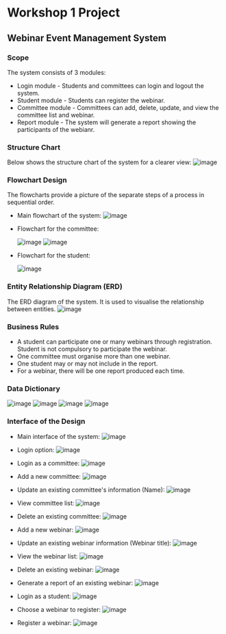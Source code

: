 # Workshop 1 Project
## Webinar Event Management System

### Scope
The system consists of 3 modules:
* Login module - Students and committees can login and logout the system.
* Student module - Students can register the webinar.
* Committee module - Committees can add, delete, update, and view the committee list and webinar.
* Report module - The system will generate a report showing the participants of the webianr.

### Structure Chart
Below shows the structure chart of the system for a clearer view:
![image](https://github.com/Vinnix00/workshop1/assets/104441728/82c6662b-02a1-470d-a96b-f0c11f661d8c)

### Flowchart Design
The flowcharts provide a picture of the separate steps of a process in sequential order.
* Main flowchart of the system:
  ![image](https://github.com/Vinnix00/workshop1/assets/104441728/b1a0ae6d-c618-4477-b313-fe6baa88bd26)

* Flowchart for the committee:

  ![image](https://github.com/Vinnix00/workshop1/assets/104441728/e42fc699-5657-4108-bc4a-d4c3debdb801)
  ![image](https://github.com/Vinnix00/workshop1/assets/104441728/b122ca7e-b4fd-453d-9738-5b31e7151baa)

* Flowchart for the student:

  ![image](https://github.com/Vinnix00/workshop1/assets/104441728/ba4a870d-0e97-43af-8f0a-d98a3df9ac20)

### Entity Relationship Diagram (ERD)
The ERD diagram of the system. It is used to visualise the relationship between entities.
![image](https://github.com/Vinnix00/workshop1/assets/104441728/450243a2-557b-403c-bb04-1981ee21d409)

### Business Rules
* A student can participate one or many webinars through registration. Student is not compulsory to participate the webinar.
* One committee must organise more than one webinar.
* One student may or may not include in the report.
* For a webinar, there will be one report produced each time.

### Data Dictionary
![image](https://github.com/Vinnix00/workshop1/assets/104441728/eda7ae06-a74f-4ab6-a37a-c023286dbb66)
![image](https://github.com/Vinnix00/workshop1/assets/104441728/dc9a642f-81db-4f26-992c-bc0bc21e5a8d)
![image](https://github.com/Vinnix00/workshop1/assets/104441728/d96ba8a0-9705-419c-bfc9-054f4519d9ae)
![image](https://github.com/Vinnix00/workshop1/assets/104441728/ce68eddf-e804-4698-95bc-4323615a17f8)

### Interface of the Design
* Main interface of the system:
  ![image](https://github.com/Vinnix00/workshop1/assets/104441728/ed1d295d-e8e3-41a3-9410-9e7e94ef9f79)

* Login option:
  ![image](https://github.com/Vinnix00/workshop1/assets/104441728/854b7a3f-28ad-4061-8910-32673a3fc8ac)

* Login as a committee:
  ![image](https://github.com/Vinnix00/workshop1/assets/104441728/69f46b37-6f60-4eb8-b9e6-c46ee9794593)

* Add a new committee:
  ![image](https://github.com/Vinnix00/workshop1/assets/104441728/6ddaea63-a663-4000-a527-a146411f3a52)

* Update an existing committee's information (Name):
  ![image](https://github.com/Vinnix00/workshop1/assets/104441728/6fd7577c-d50a-4435-a9ac-d685faf73836)

* View committee list:
  ![image](https://github.com/Vinnix00/workshop1/assets/104441728/33c45c6e-1eef-43c4-9452-9a297d191484)

* Delete an existing committee:
  ![image](https://github.com/Vinnix00/workshop1/assets/104441728/7e7cc794-4f2c-4de2-9d05-92c0fb5a4c4d)

* Add a new webinar:
  ![image](https://github.com/Vinnix00/workshop1/assets/104441728/96648d3a-ff19-4632-95da-2ff67dddf088)

* Update an existing webinar information (Webinar title):
  ![image](https://github.com/Vinnix00/workshop1/assets/104441728/d5728989-a709-4d68-965d-cc6f7b7ecd1c)

* View the webinar list:
  ![image](https://github.com/Vinnix00/workshop1/assets/104441728/e5ab3155-c71e-4e35-a2a8-c9ba970ba437)

* Delete an existing webinar:
  ![image](https://github.com/Vinnix00/workshop1/assets/104441728/0c18dcee-731a-4df6-965f-01f0e280333f)

* Generate a report of an existing webinar:
  ![image](https://github.com/Vinnix00/workshop1/assets/104441728/37df7c28-e312-40e4-b518-05344ffd5903)

* Login as a student:
  ![image](https://github.com/Vinnix00/workshop1/assets/104441728/3f8ffa4b-ad2f-4ab9-a26a-c74586ab7976)

* Choose a webinar to register:
  ![image](https://github.com/Vinnix00/workshop1/assets/104441728/9779b677-0395-4e32-aab9-f6a732358b42)

* Register a webinar:
  ![image](https://github.com/Vinnix00/workshop1/assets/104441728/d9100f5e-74bb-413c-9bd1-1ffe34571b61)
